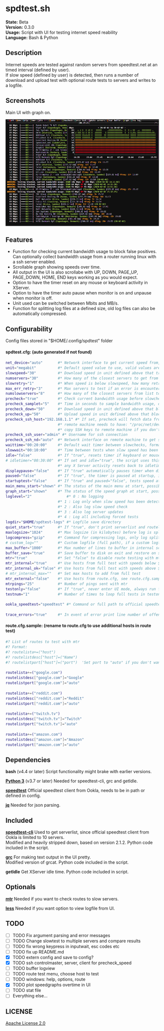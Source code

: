 # spdtest.sh

**State:** Beta  
**Version:** 0.3.0  
**Usage:** Script with UI for testing internet speed reability  
**Language:** Bash & Python  

## Description

Internet speeds are tested against random servers from speedtest.net at an timed interval (defined by user).  
If slow speed (defined by user) is detected, then runs a number of download and upload test with optional route tests to servers and writes to a logfile.

## Screenshots

Main UI with graph on.

![Screenshot 1](scr1.png)

## Features

* Function for checking current bandwidth usage to block false positives. Can optionally collect bandwidth usage from a router running linux with a ssh server enabled.
* Scrollable graph showing speeds over time.
* All output in the UI is also scrollabe with UP, DOWN, PAGE_UP, PAGE_DOWN, HOME, END keys working as you would expect.
* Option to have the timer reset on any mouse or keyboard activity in XServer.
* Option to have the timer auto pause when monitor is on and unpause when monitor is off.
* Unit used can be switched between Mbits and MB/s.
* Function for splitting log files at a defined size, old log files can also be automatically compressed.

## Configurability

Config files stored in "$HOME/.config/spdtest" folder

#### spdtest.cfg: (auto generated if not found)
```bash
net_device="auto"		#* Network interface to get current speed from, set to "auto" to get default interface from "ip route" command
unit="megabit"			#* Default speed value to use, valid values are "megabit" and "megabyte"
slowspeed="30"			#* Download speed in unit defined above that triggers more tests, recommended set to 10%-40% of your max speed
numservers="30"			#* How many of the closest servers to get from speedtest.net, used as random pool of servers to test against
slowretry="1"			#* When speed is below slowspeed, how many retries of random servers before running full tests
max_err_retry="3"		#* Max servers to test if an error is encountered in slowcheck
numslowservers="8"		#* How many of the closest servers from list to test if slow speed has been detected, tests all if not set
precheck="true"			#* Check current bandwidth usage before slowcheck, blocks if speed is higher then values set below
precheck_samplet="5"	#* Time in seconds to sample bandwidth usage, defaults to 5 if not set
precheck_down="50"		#* Download speed in unit defined above that blocks slowcheck
precheck_up="50"		#* Upload speed in unit defined above that blocks slowcheck
precheck_ssh_host="192.168.1.1" #* If set, precheck will fetch data from /proc/net/dev over SSH, for example from a router running linux
						#* remote machine needs to have: "/proc/net/dev" and be able to run commands "ip route" and "grep"
						#* copy SSH keys to remote machine if you don't want to be asked for password at start, guide: https://www.ssh.com/ssh/copy-id
precheck_ssh_user="admin" #* Username for ssh connection
precheck_ssh_nd="auto"  #* Network interface on remote machine to get speeds from, set to "auto" if unsure
waittime="00:20:00"		#* Default wait timer between slowchecks, format: "HH:MM:SS"
slowwait="00:10:00"		#* Time between tests when slow speed has been detected, uses wait timer if unset, format: "HH:MM:SS"
idle="false"			#* If "true", resets timer if keyboard or mouse activity is detected in XServer
# idletimer="00:30:00"	#* If set and idle="true", the script uses this timer until first test, then uses standard wait time,
						#* any X Server activity resets back to idletimer, format: "HH:MM:SS"
displaypause="false"	#* If "true" automatically pauses timer when display is on, unpauses when off, overrides idle="true" if set, needs xset to work
paused="false"			#* If "true", the timer is paused at startup, ignored if displaypause="true"
startuptest="false"		#* If "true" and paused="false", tests speed at startup before timer starts
main_menu_start="shown" #* The status of the main menu at start, possible values: "shown", "hidden"
graph_start="shown"		#* The status of the speed graph at start, possible values: "shown", "hidden"
loglevel="2"				#* 0 : No logging
						#* 1 : Log only when slow speed has been detected
						#* 2 : Also log slow speed check
						#* 3 : Also log server updates
						#* 4 : Log all including forced tests
logdir="$HOME/spdtest-logs" #* Logfile save directory
quiet_start="true"		#* If "true", don't print serverlist and routelist at startup
maxlogsize="1024"		#* Max logsize (in kilobytes) before log is split
logcompress="gzip"		#* Command for compressing logs, only log splits beyond the last split is compressed, disabled if not set
# custom_log=""			#* Custom logfile (full path), if a custom logfile is set log splitting is disabled
max_buffer="1000"		#* Max number of lines to buffer in internal scroll buffer
buffer_save="true"		#* Save buffer to disk on exit and restore on start
mtr="true"				#* Set "false" to disable route testing with mtr, automatically set to "false" if mtr is not found in PATH
mtr_internal="true"		#* Use hosts from full test with speeds below $slowspeed in mtr test
mtr_internal_ok="false"	#* Use hosts from full test with speeds above $slowspeed in mtr test
# mtr_internal_max=""	#* Set max hosts to add from full test
mtr_external="false"	#* Use hosts from route.cfg, see route.cfg.sample for formatting
mtrpings="25"			#* Number of pings sent with mtr
testonly="false" 		#* If "true", never enter UI mode, always run full tests and quit
testnum="1"				#* Number of times to loop full tests in testonly mode

ookla_speedtest="speedtest"	#* Command or full path to official speedtest client 

trace_errors="true"		#* In event of error print line number of offending command to $HOME/.config/spdtest/errors
```

#### route.cfg.sample: (rename to route.cfg to use additional hosts in route test)
```bash
#? List of routes to test with mtr
#? Format:
#? routelista+=("host")
#? routelistdesc["host"]=("Name")
#? routelistport["host"]=("port")  'Set port to "auto" if you don't want to set a custom port!'

routelista+=("google.com")
routelistdesc["google.com"]="Google"
routelistport["google.com"]="auto"

routelista+=("reddit.com")
routelistdesc["reddit.com"]="Reddit"
routelistport["reddit.com"]="auto"

routelista+=("twitch.tv")
routelistdesc["twitch.tv"]="Twitch"
routelistport["twitch.tv"]="auto"

routelista+=("amazon.com")
routelistdesc["amazon.com"]="Amazon"
routelistport["amazon.com"]="auto"
```

## Dependencies

**bash** (v4.4 or later) Script functionality might brake with earlier versions.  

**[Python 3](https://www.python.org/downloads)** (v3.7 or later) Needed for speedtest-cli, grc and getIdle.  

**[speedtest](https://www.speedtest.net/apps/cli)** Official speedtest client from Ookla, needs to be in path or defined in config.

**[jq](https://stedolan.github.io/jq/)** Needed for json parsing.  

## Included

**[speedtest-cli](https://github.com/sivel/speedtest-cli)** Used to get serverlist, since official speedtest client from Ookla is limited to 10 servers.  
Modified and heavily stripped down, based on version 2.1.2. Python code included in the script.

**[grc](https://github.com/garabik/grc)** For making text output in the UI pretty.  
Modified version of grcat. Python code included in the script.

**getIdle** Get XServer idle time. Python code included in script.

## Optionals

**[mtr](https://github.com/traviscross/mtr)** Needed if you want to check routes to slow servers.  

**[less](http://www.greenwoodsoftware.com/less/)** Needed if you want option to view logfile from UI.  

## TODO


- [ ] TODO Fix argument parsing and error messages
- [ ] TODO Change slowtest to multiple servers and compare results
- [ ] TODO fix wrong keypress in inputwait, esc codes etc
- [ ] TODO fix up README.md
- [x] TODO extern config and save to config?
- [x] TODO ssh controlmaster, server, client for precheck_speed
- [ ] TODO buffer logview
- [ ] TODO route test menu, choose host to test
- [ ] TODO windows: help, options, route
- [x] TODO plot speedgraphs overtime in UI  
- [ ] TODO stat file
- [ ] Everything else...

## LICENSE
[Apache License 2.0](LICENSE)